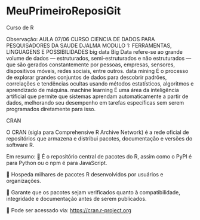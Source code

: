 # MeuPrimeiroReposiGit
Curso de R

Observação: 
AULA 07/06 CURSO CIENCIA DE DADOS PARA PESQUISADORES DA SAUDE
DJALMA
MODULO 1: FERRAMENTAS, LINGUAGENS E POSSIBILIDADES
big data
Big Data refere-se ao grande volume de dados — estruturados, semi-estruturados e não estruturados — que são gerados constantemente por pessoas, empresas, sensores, dispositivos móveis, redes sociais, entre outros.
data mining
É o processo de explorar grandes conjuntos de dados para descobrir padrões, correlações e tendências ocultas usando métodos estatísticos, algoritmos e aprendizado de máquina.
machine learning
É uma área da inteligência artificial que permite que sistemas aprendam automaticamente a partir de dados, melhorando seu desempenho em tarefas específicas sem serem programados diretamente para isso.

CRAN

O CRAN (sigla para Comprehensive R Archive Network) é a rede oficial de repositórios que armazena e distribui pacotes, documentação e versões do software R.

Em resumo:
🔹 É o repositório central de pacotes do R, assim como o PyPI é para Python ou o npm é para JavaScript.

🔹 Hospeda milhares de pacotes R desenvolvidos por usuários e organizações.

🔹 Garante que os pacotes sejam verificados quanto à compatibilidade, integridade e documentação antes de serem publicados.

🔹 Pode ser acessado via: https://cran.r-project.org
